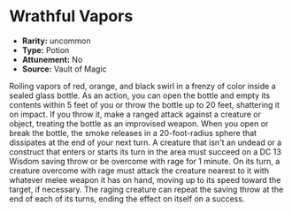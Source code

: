 
# Wrathful Vapors

* **Rarity:** uncommon
* **Type:** Potion
* **Attunement:** No
* **Source:** Vault of Magic


Roiling vapors of red, orange, and black swirl in a frenzy of color inside a sealed glass bottle. As an action, you can open the bottle and empty its contents within 5 feet of you or throw the bottle up to 20 feet, shattering it on impact. If you throw it, make a ranged attack against a creature or object, treating the bottle as an improvised weapon. When you open or break the bottle, the smoke releases in a 20-foot-radius sphere that dissipates at the end of your next turn. A creature that isn't an undead or a construct that enters or starts its turn in the area must succeed on a DC 13 Wisdom saving throw or be overcome with rage for 1 minute. On its turn, a creature overcome with rage must attack the creature nearest to it with whatever melee weapon it has on hand, moving up to its speed toward the target, if necessary. The raging creature can repeat the saving throw at the end of each of its turns, ending the effect on itself on a success.
